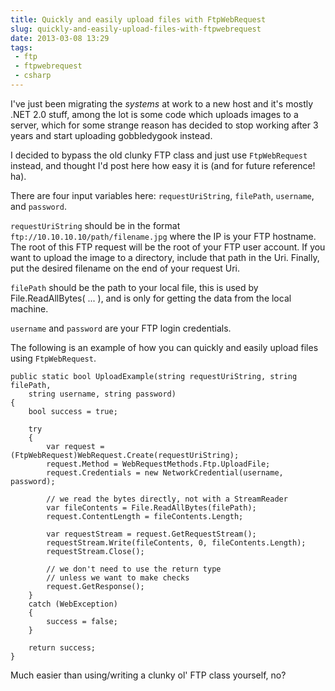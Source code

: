 ```yaml
---
title: Quickly and easily upload files with FtpWebRequest
slug: quickly-and-easily-upload-files-with-ftpwebrequest
date: 2013-03-08 13:29
tags:
 - ftp
 - ftpwebrequest
 - csharp
---
```

I've just been migrating the *systems* at work to a new host and it's mostly .NET 2.0 stuff, among the lot is some code which uploads images to a server, which for some strange reason has decided to stop working after 3 years and start uploading gobbledygook instead.

I decided to bypass the old clunky FTP class and just use `FtpWebRequest` instead, and thought I'd post here how easy it is (and for future reference! ha).

There are four input variables here: `requestUriString`, `filePath`, `username`, and `password`.

`requestUriString` should be in the format `ftp://10.10.10.10/path/filename.jpg` where the IP is your FTP hostname. The root of this FTP request will be the root of your FTP user account. If you want to upload the image to a directory, include that path in the Uri. Finally, put the desired filename on the end of your request Uri.

`filePath` should be the path to your local file, this is used by File.ReadAllBytes( ... ), and is only for getting the data from the local machine.

`username` and `password` are your FTP login credentials.

The following is an example of how you can quickly and easily upload files using `FtpWebRequest`.

    public static bool UploadExample(string requestUriString, string filePath,
        string username, string password)
    {
        bool success = true;

        try
        {
            var request = (FtpWebRequest)WebRequest.Create(requestUriString);
            request.Method = WebRequestMethods.Ftp.UploadFile;
            request.Credentials = new NetworkCredential(username, password);

            // we read the bytes directly, not with a StreamReader
            var fileContents = File.ReadAllBytes(filePath);
            request.ContentLength = fileContents.Length;

            var requestStream = request.GetRequestStream();
            requestStream.Write(fileContents, 0, fileContents.Length);
            requestStream.Close();

            // we don't need to use the return type
            // unless we want to make checks
            request.GetResponse();
        }
        catch (WebException)
        {
            success = false;
        }

        return success;
    }

Much easier than using/writing a clunky ol' FTP class yourself, no?
